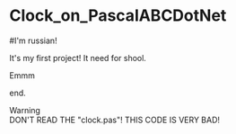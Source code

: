 # Clock_on_PascalABCDotNet
#I'm russian!

It's my first project!
It need for shool.

Emmm

end.

<h>Warning</h>
</br>
<h>
  DON'T READ THE "clock.pas"! THIS CODE IS VERY BAD!
</h>
